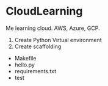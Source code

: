 # CloudLearning
Me learning cloud. AWS, Azure, GCP.

1. Create Python Virtual environment
2. Create scaffolding

* Makefile
* hello.py
* requirements.txt
* test